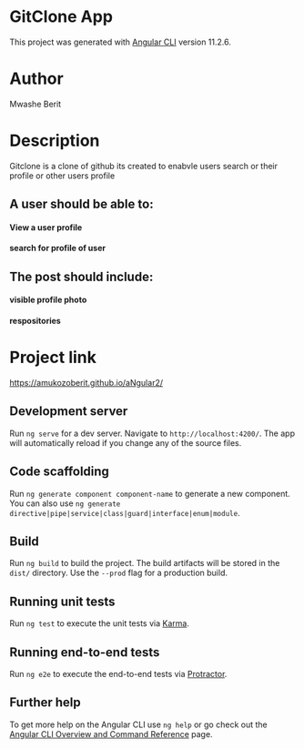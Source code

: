 # GitClone App

This project was generated with [Angular CLI](https://github.com/angular/aNgular2) version 11.2.6.
# Author
Mwashe Berit


# Description
Gitclone is a clone of github its created to enabvle users search or their profile or other users profile<br>
## A user should be able to:
 #### View a user profile
 #### search for profile of user

 ## The post should include:
 #### visible profile photo
 #### respositories


# Project link
https://amukozoberit.github.io/aNgular2/


## Development server

Run `ng serve` for a dev server. Navigate to `http://localhost:4200/`. The app will automatically reload if you change any of the source files.

## Code scaffolding

Run `ng generate component component-name` to generate a new component. You can also use `ng generate directive|pipe|service|class|guard|interface|enum|module`.

## Build

Run `ng build` to build the project. The build artifacts will be stored in the `dist/` directory. Use the `--prod` flag for a production build.

## Running unit tests

Run `ng test` to execute the unit tests via [Karma](https://karma-runner.github.io).

## Running end-to-end tests

Run `ng e2e` to execute the end-to-end tests via [Protractor](http://www.protractortest.org/).

## Further help

To get more help on the Angular CLI use `ng help` or go check out the [Angular CLI Overview and Command Reference](https://angular.io/cli) page.